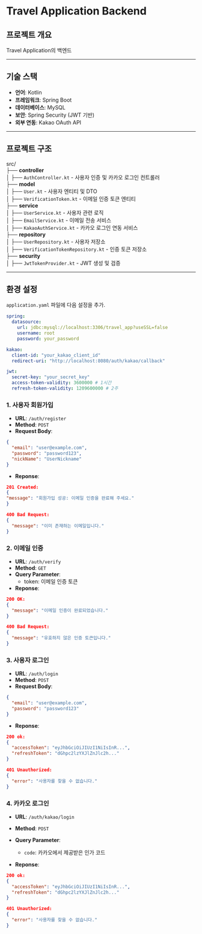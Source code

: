 # Travel Application Backend

## 프로젝트 개요

Travel Application의 백엔드

---

## 기술 스택

- **언어**: Kotlin
- **프레임워크**: Spring Boot
- **데이터베이스**: MySQL
- **보안**: Spring Security (JWT 기반)
- **외부 연동**: Kakao OAuth API

---

## 프로젝트 구조

src/  
├── **controller**  
│ ├── `AuthController.kt` - 사용자 인증 및 카카오 로그인 컨트롤러  
├── **model**  
│ ├── `User.kt` - 사용자 엔티티 및 DTO  
│ ├── `VerificationToken.kt` - 이메일 인증 토큰 엔티티  
├── **service**  
│ ├── `UserService.kt` - 사용자 관련 로직  
│ ├── `EmailService.kt` - 이메일 전송 서비스  
│ ├── `KakaoAuthService.kt` - 카카오 로그인 연동 서비스  
├── **repository**  
│ ├── `UserRepository.kt` - 사용자 저장소  
│ ├── `VerificationTokenRepository.kt` - 인증 토큰 저장소  
├── **security**  
│ ├── `JwtTokenProvider.kt` - JWT 생성 및 검증

---

## 환경 설정

`application.yaml` 파일에 다음 설정을 추가.

```yaml
spring:
  datasource:
    url: jdbc:mysql://localhost:3306/travel_app?useSSL=false
    username: root
    password: your_password

kakao:
  client-id: "your_kakao_client_id"
  redirect-uri: "http://localhost:8080/auth/kakao/callback"

jwt:
  secret-key: "your_secret_key"
  access-token-validity: 3600000 # 1시간
  refresh-token-validity: 1209600000 # 2주
```

### 1. 사용자 회원가입

- **URL**: `/auth/register`
- **Method**: `POST`
- **Request Body**:

```json
{
  "email": "user@example.com",
  "password": "password123",
  "nickName": "UserNickname"
}
```

- **Reponse**:

```json
201 Created:
{
"message": "회원가입 성공: 이메일 인증을 완료해 주세요."
}
```

```json
400 Bad Request:
{
  "message": "이미 존재하는 이메일입니다."
}
```

### 2. 이메일 인증

- **URL**: `/auth/verify`
- **Method**: `GET`
- **Query Parameter**:
  - token: 이메일 인증 토큰
- **Reponse**:

```json
200 OK:
{
  "message": "이메일 인증이 완료되었습니다."
}
```

```json
400 Bad Request:
{
  "message": "유효하지 않은 인증 토큰입니다."
}
```

### 3. 사용자 로그인

- **URL**: `/auth/login`
- **Method**: `POST`
- **Request Body**:

```json
{
  "email": "user@example.com",
  "password": "password123"
}
```

- **Reponse**:

```json
200 ok:
{
  "accessToken": "eyJhbGciOiJIUzI1NiIsInR...",
  "refreshToken": "dGhpc2lzYXJlZnJlc2h..."
}
```

```json
401 Unauthorized:
{
  "error": "사용자를 찾을 수 없습니다."
}
```

### 4. 카카오 로그인

- **URL**: `/auth/kakao/login`
- **Method**: `POST`
- **Query Parameter**:

  - `code`: 카카오에서 제공받은 인가 코드

- **Reponse**:

```json
200 ok:
{
  "accessToken": "eyJhbGciOiJIUzI1NiIsInR...",
  "refreshToken": "dGhpc2lzYXJlZnJlc2h..."
}
```

```json
401 Unauthorized:
{
  "error": "사용자를 찾을 수 없습니다."
}
```
